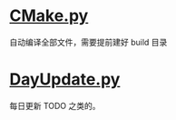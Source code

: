 # [CMake.py](../../CMake.py)

自动编译全部文件，需要提前建好 build 目录

# [DayUpdate.py](../../DayUpdate.py)

每日更新 TODO 之类的。

